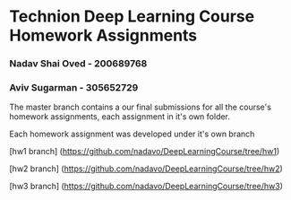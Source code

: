 # Technion Deep Learning Course Homework Assignments
### Nadav Shai Oved - 200689768
### Aviv Sugarman - 305652729

The master branch contains a our final submissions for all the course's homework assignments, each assignment in it's own folder.

Each homework assignment was developed under it's own branch

[hw1 branch] (https://github.com/nadavo/DeepLearningCourse/tree/hw1)

[hw2 branch] (https://github.com/nadavo/DeepLearningCourse/tree/hw2)

[hw3 branch] (https://github.com/nadavo/DeepLearningCourse/tree/hw3)
